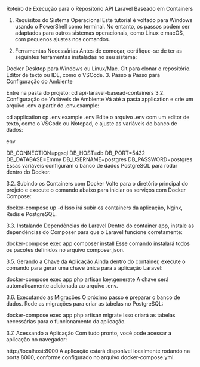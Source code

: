 Roteiro de Execução para o Repositório API Laravel Baseado em Containers
1. Requisitos do Sistema Operacional
Este tutorial é voltado para Windows usando o PowerShell como terminal. No entanto, os passos podem ser adaptados para outros sistemas operacionais, como Linux e macOS, com pequenos ajustes nos comandos.

2. Ferramentas Necessárias
Antes de começar, certifique-se de ter as seguintes ferramentas instaladas no seu sistema:

Docker Desktop para Windows ou Linux/Mac.
Git para clonar o repositório.
Editor de texto ou IDE, como o VSCode.
3. Passo a Passo para Configuração do Ambiente



Entre na pasta do projeto:
cd api-laravel-basead-containers
3.2. Configuração de Variáveis de Ambiente
Vá até a pasta application e crie um arquivo .env a partir do .env.example:


cd application
cp .env.example .env
Edite o arquivo .env com um editor de texto, como o VSCode ou Notepad, e ajuste as variáveis do banco de dados:

env

DB_CONNECTION=pgsql
DB_HOST=db
DB_PORT=5432
DB_DATABASE=Emmy
DB_USERNAME=postgres
DB_PASSWORD=postgres
Essas variáveis configuram o banco de dados PostgreSQL para rodar dentro do Docker.

3.2. Subindo os Containers com Docker
Volte para o diretório principal do projeto e execute o comando abaixo para iniciar os serviços com Docker Compose:


docker-compose up -d
Isso irá subir os containers da aplicação, Nginx, Redis e PostgreSQL.

3.3. Instalando Dependências do Laravel
Dentro do container app, instale as dependências do Composer para que o Laravel funcione corretamente:


docker-compose exec app composer install
Esse comando instalará todos os pacotes definidos no arquivo composer.json.

3.5. Gerando a Chave da Aplicação
Ainda dentro do container, execute o comando para gerar uma chave única para a aplicação Laravel:


docker-compose exec app php artisan key:generate
A chave será automaticamente adicionada ao arquivo .env.

3.6. Executando as Migrações
O próximo passo é preparar o banco de dados. Rode as migrações para criar as tabelas no PostgreSQL:


docker-compose exec app php artisan migrate
Isso criará as tabelas necessárias para o funcionamento da aplicação.

3.7. Acessando a Aplicação
Com tudo pronto, você pode acessar a aplicação no navegador:


http://localhost:8000
A aplicação estará disponível localmente rodando na porta 8000, conforme configurado no arquivo docker-compose.yml.